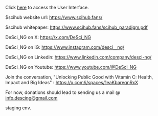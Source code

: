 Click [here](https://www.figma.com/design/VHUAt8gLbfLMCLpJMNvyAy/web3-hub?node-id=141-2&t=KyiH5oDwkPtWiek2-1) to access the User Interface.

$scihub website url: https://www.scihub.fans/

$scihub whitepaper: https://www.scihub.fans/scihub_paradigm.pdf

DeSci_NG on X: https://x.com/DeSci_NG

DeSci_NG on IG: https://www.instagram.com/desci__ng/ 

DeSci_NG on Linkedin: https://www.linkedin.com/company/desci-ng/ 

DeSci_NG on Youtube: https://www.youtube.com/@DeSci_NG 

Join the conversation, "Unlocking Public Good with Vitamin C: Health, Impact and Big Ideas" : https://x.com/i/spaces/1eaKbareqnRxX 

For now, donations should lead to sending us a mail @ info.descing@gmail.com

staging env.
